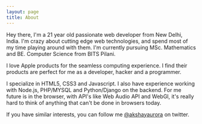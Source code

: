 ```yaml
---
layout: page
title: About
---
```


Hey there, I'm a 21 year old passionate web developer from New Delhi, India. I'm crazy about cutting edge web technologies, and spend most of my time playing around with them. I'm currently pursuing MSc. Mathematics and BE. Computer Science from BITS Pilani.

I love Apple products for the seamless computing experience. I find their products are perfect for me as a developer, hacker and a programmer.

I specialize in HTML5, CSS3 and Javascript. I also have experience working with Node.js, PHP/MYSQL and Python/Django on the backend. For me future is in the browser, with API's like Web Audio API and WebGl, it's really hard to think of anything that can't be done in browsers today.

If you have similar interests, you can follow me [@akshayaurora](http://twitter.com/akshayaurora) on twitter.
